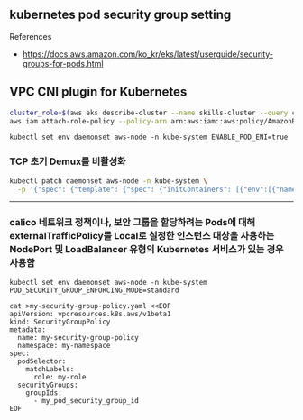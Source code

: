 ## kubernetes pod security group setting

References
- https://docs.aws.amazon.com/ko_kr/eks/latest/userguide/security-groups-for-pods.html

## VPC CNI plugin for Kubernetes 
```bash
cluster_role=$(aws eks describe-cluster --name skills-cluster --query cluster.roleArn --output text | cut -d / -f 2)
aws iam attach-role-policy --policy-arn arn:aws:iam::aws:policy/AmazonEKSVPCResourceController --role-name $cluster_role
```

```
kubectl set env daemonset aws-node -n kube-system ENABLE_POD_ENI=true
```

### TCP 초기 Demux를 비활성화
```bash
kubectl patch daemonset aws-node -n kube-system \
  -p '{"spec": {"template": {"spec": {"initContainers": [{"env":[{"name":"DISABLE_TCP_EARLY_DEMUX","value":"true"}],"name":"aws-vpc-cni-init"}]}}}}'
```

---
### calico 네트워크 정책이나, 보안 그룹을 할당하려는 Pods에 대해 externalTrafficPolicy를 Local로 설정한 인스턴스 대상을 사용하는 NodePort 및 LoadBalancer 유형의 Kubernetes 서비스가 있는 경우 사용함
```
kubectl set env daemonset aws-node -n kube-system POD_SECURITY_GROUP_ENFORCING_MODE=standard
```

```
cat >my-security-group-policy.yaml <<EOF
apiVersion: vpcresources.k8s.aws/v1beta1
kind: SecurityGroupPolicy
metadata:
  name: my-security-group-policy
  namespace: my-namespace
spec:
  podSelector: 
    matchLabels:
      role: my-role
  securityGroups:
    groupIds:
      - my_pod_security_group_id
EOF
```